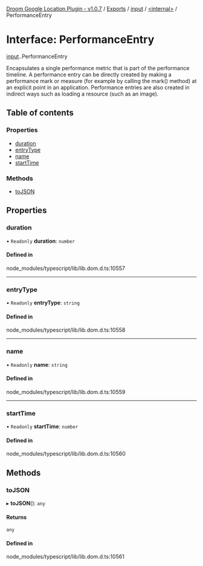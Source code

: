 [Droom Google Location Plugin - v1.0.7](../README.md) / [Exports](../modules.md) / [input](../modules/input.md) / [<internal\>](../modules/input._internal_.md) / PerformanceEntry

# Interface: PerformanceEntry

[input](../modules/input.md).[<internal>](../modules/input._internal_.md).PerformanceEntry

Encapsulates a single performance metric that is part of the performance timeline. A performance entry can be directly created by making a performance mark or measure (for example by calling the mark() method) at an explicit point in an application. Performance entries are also created in indirect ways such as loading a resource (such as an image).

## Table of contents

### Properties

- [duration](input._internal_.PerformanceEntry.md#duration)
- [entryType](input._internal_.PerformanceEntry.md#entrytype)
- [name](input._internal_.PerformanceEntry.md#name)
- [startTime](input._internal_.PerformanceEntry.md#starttime)

### Methods

- [toJSON](input._internal_.PerformanceEntry.md#tojson)

## Properties

### duration

• `Readonly` **duration**: `number`

#### Defined in

node_modules/typescript/lib/lib.dom.d.ts:10557

___

### entryType

• `Readonly` **entryType**: `string`

#### Defined in

node_modules/typescript/lib/lib.dom.d.ts:10558

___

### name

• `Readonly` **name**: `string`

#### Defined in

node_modules/typescript/lib/lib.dom.d.ts:10559

___

### startTime

• `Readonly` **startTime**: `number`

#### Defined in

node_modules/typescript/lib/lib.dom.d.ts:10560

## Methods

### toJSON

▸ **toJSON**(): `any`

#### Returns

`any`

#### Defined in

node_modules/typescript/lib/lib.dom.d.ts:10561
